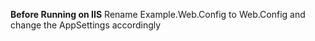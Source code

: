 **Before Running on IIS** 
Rename Example.Web.Config to Web.Config and change the AppSettings accordingly